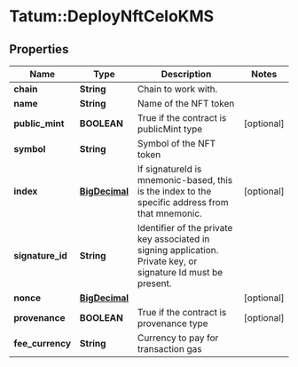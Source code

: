 # Tatum::DeployNftCeloKMS

## Properties
Name | Type | Description | Notes
------------ | ------------- | ------------- | -------------
**chain** | **String** | Chain to work with. | 
**name** | **String** | Name of the NFT token | 
**public_mint** | **BOOLEAN** | True if the contract is publicMint type | [optional] 
**symbol** | **String** | Symbol of the NFT token | 
**index** | [**BigDecimal**](BigDecimal.md) | If signatureId is mnemonic-based, this is the index to the specific address from that mnemonic. | [optional] 
**signature_id** | **String** | Identifier of the private key associated in signing application. Private key, or signature Id must be present. | 
**nonce** | [**BigDecimal**](BigDecimal.md) |  | [optional] 
**provenance** | **BOOLEAN** | True if the contract is provenance type | [optional] 
**fee_currency** | **String** | Currency to pay for transaction gas | 

